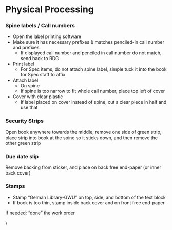 # Physical Processing

### Spine labels / Call numbers

* Open the label printing software
* Make sure it has necessary prefixes & matches penciled-in call number and prefixes
  * If displayed call number and penciled in call number do not match, send back to RDG
* Print label
  * For Spec items, do not attach spine label, simple tuck it into the book for Spec staff to affix
* Attach label
  * On spine
  * If spine is too narrow to fit whole call number, place top left of cover
* Cover with clear plastic
  * If label placed on cover instead of spine, cut a clear piece in half and use that

### Security Strips

Open book anywhere towards the middle; remove one side of green strip, place strip into book at the spine so it sticks down, and then remove the other green strip

### Due date slip

Remove backing from sticker, and place on back free end-paper (or inner back cover)

### Stamps

* Stamp “Gelman Library-GWU” on top, side, and bottom of the text block
* If book is too thin, stamp inside back cover and on front free end-paper

If needed: “done” the work order

\
